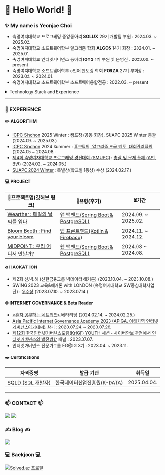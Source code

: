 # 👋 Hello World! 👋

### ✨ My name is Yeonjae Choi 
- 숙명여자대학교 프로그래밍 중앙동아리 **SOLUX** 29기 개발팀 부원 : 2024.03. ~ 2025.02.
- 숙명여자대학교 소프트웨어학부 알고리즘 학회 **ALGOS** 14기 회장 : 2024.01. ~ 2025.01.
- 숙명여자대학교 인터넷거버넌스 동아리 **IGYS** 1기 부원 및 운영진 : 2023.09. ~ present
- 숙명여자대학교 소프트웨어학부 c언어 멘토링 학회 **FORZA** 27기 부회장 : 2023.02. ~ 2024.01.
- 숙명여자대학교 소프트웨어학부 소프트웨어융합전공 : 2022.03. ~  present

<details>
<summary>Technology Stack and Experience</summary>
<div markdown="1">       

#### Currently Using
<img src="https://img.shields.io/badge/Python-3776AB?style=for-the-badge&logo=Python&logoColor=white"> <img src="https://img.shields.io/badge/C++-00599C?style=for-the-badge&logo=C++&logoColor=white"> <img src="https://img.shields.io/badge/Java-007396?style=for-the-badge&logo=Java&logoColor=white"> 

#### Currently Studying

<img src="https://img.shields.io/badge/MySQL-4479A1?style=for-the-badge&logo=mysql&logoColor=white">
<img src="https://img.shields.io/badge/Spring-6DB33F?style=for-the-badge&logo=spring&logoColor=white">
<img src="https://img.shields.io/badge/Spring Boot-6DB33F?style=for-the-badge&logo=springboot&logoColor=white">
<img src="https://img.shields.io/badge/Kotlin-7F52FF?style=for-the-badge&logo=Kotlin&logoColor=white">

#### Tools
<img src="https://img.shields.io/badge/Git-F05032?style=for-the-badge&logo=Git&logoColor=white"> <img src="https://img.shields.io/badge/GitHub-181717?style=for-the-badge&logo=GitHub&logoColor=white"> 
<img src="https://img.shields.io/badge/Visual Studio-5C2D91?style=for-the-badge&logo=visualstudio&logoColor=white"> 
<img src="https://img.shields.io/badge/Visual Studio Code-007ACC?style=for-the-badge&logo=visualstudiocode&logoColor=white"> <img src="https://img.shields.io/badge/Intellij IDEA-000000?style=for-the-badge&logo=intellijidea&logoColor=white"> <img src="https://img.shields.io/badge/Android Studio-3DDC84?style=for-the-badge&logo=andriodstudio&logoColor=white"> 


</div>
</details>

---

### 💪 EXPERIENCE 
#### ✏️ ALGORITHM
- <a href="https://icpc-sinchon.io/">ICPC Sinchon</a> 2025 Winter : 캠프장 (공동 회장), SUAPC 2025 Winter 총괄 (2024.09. ~ 2025.03.)
- <a href="https://icpc-sinchon.io/">ICPC Sinchon</a> 2024 Summer : <a href="https://0yeonjae2.tistory.com/entry/ICPC-Sinchon-%F0%9F%9F%A224S-%EC%9A%B4%EC%98%81%EC%A7%84-%ED%9B%84%EA%B8%B0%F0%9F%9F%A2">홍보팀원, 알고리즘 초급 멘토, 대회관리팀원</a> (2024.05 ~ 2024.08.)
- <a href="https://www.acmicpc.net/category/detail/4212">제4회 숙명여자대학교 프로그래밍 경진대회 (SMUPC)</a> :  <a href="https://0yeonjae2.tistory.com/entry/%E2%9D%84%EF%B8%8F%EC%A0%9C4%ED%9A%8C-%EC%88%99%EB%AA%85%EC%97%AC%EC%9E%90%EB%8C%80%ED%95%99%EA%B5%90-%ED%94%84%EB%A1%9C%EA%B7%B8%EB%9E%98%EB%B0%8D-%EA%B2%BD%EC%A7%84%EB%8C%80%ED%9A%8CSMUPC-%EC%B6%9C%EC%A0%9C%EC%A7%84%EC%9A%B4%EC%98%81%EC%A7%84-%ED%9B%84%EA%B8%B0%E2%9D%84%EF%B8%8F">총괄 및 문제 출제 (A번, B번)</a>  (2024.02. ~ 2024.05.)
- <a href="https://icpc-sinchon.io/suapc">SUAPC 2024 Winter</a> : 특별상(학교별 1등상) 수상 (2024.02.17.)


#### 💻 PROJECT
| 🔗프로젝트명(깃허브 링크) | 🔗유형(후기) | ⏳기간 |
|-------|---|------|
| <a href="https://github.com/appsolve-solux/wearther_backend">Wearther : 매일의 날씨를 입다</a> | <a href="https://0yeonjae2.tistory.com/entry/SOLUX%EC%95%B1%EC%86%94%EB%B8%8C%F0%9F%AB%82%EC%95%B1%EB%B0%B1%EC%97%94%EB%93%9C%F0%9F%A7%B7%E2%9B%85wearther-%ED%94%84%EB%A1%9C%EC%A0%9D%ED%8A%B8-%ED%9B%84%EA%B8%B0-%F0%9F%92%9B">앱 백엔드(Spring Boot & PostgreSQL)</a> | 2024.09. ~ 2025.02. |
| <a href="https://github.com/Bloom-booth/BloomBooth">Bloom Booth : Find your bloom</a>| <a href="https://0yeonjae2.tistory.com/entry/%EB%AA%A8%EB%B0%94%EC%9D%BC%EC%86%8C%ED%94%84%ED%8A%B8%EC%9B%A8%EC%96%B4%F0%9F%92%90%EC%95%B1%ED%94%84%EB%A1%A0%ED%8A%B8-Find-your-bloom-Bloom-Blooth-%ED%9B%84%EA%B8%B0%F0%9F%A9%B7?category=576980">앱 프론트엔드(Kotlin & Firebase)</a> |  2024.11. ~ 2024.12. |
| <a href="https://github.com/Solucitation/midpoint-backend">MIDPOINT : 우리 어디서 만날까?</a> |<a href="https://0yeonjae2.tistory.com/entry/%F0%9F%92%AB%EC%B5%9C%EC%A0%81%EC%9D%98-%EB%A7%8C%EB%82%A8-%EC%9E%A5%EC%86%8C%EB%A5%BC-%EC%B0%BE%EC%95%84%EB%9D%BC-MIDPOINT-%ED%94%84%EB%A1%9C%EC%A0%9D%ED%8A%B8-%ED%9B%84%EA%B8%B0%F0%9F%92%99">웹 백엔드(Spring Boot & PostgreSQL)</a> |2024.03 ~ 2024.08.|

#### 🔥 HACKATHON
- 제2회 신.빅.해 (신한금융그룹 빅데이터 해커톤) (2023.10.04. ~ 2023.10.08.)
- SWING 2023 교육&해커톤 with LONDON (숙명여자대학교 SW중심대학사업단) :  <a href="https://0yeonjae2.tistory.com/entry/SWING-2023-%EA%B5%90%EC%9C%A1%EB%8D%B0%EC%9D%B4%ED%84%B0-%ED%95%B4%EC%BB%A4%ED%86%A4-with-LONDON-%ED%9B%84%EA%B8%B0">우수상</a> (2023.07.10. ~ 2023.07.14.)

#### 🌐 INTERNET GOVERNANCE & Beta Reader
- <a href="https://0yeonjae2.tistory.com/entry/%EB%B2%A0%ED%83%80%EB%A6%AC%EB%8D%94-%ED%98%BC%EC%9E%90-%EA%B3%B5%EB%B6%80%ED%95%98%EB%8A%94-%EB%84%A4%ED%8A%B8%EC%9B%8C%ED%81%AC-%EB%B2%A0%ED%83%80%EB%A6%AC%EB%8D%94-%ED%9B%84%EA%B8%B0"> <혼자 공부하는 네트워크> </a> 베타리딩 (2024.02.14. ~ 2024.02.25.)
- <a href="https://0yeonjae2.tistory.com/entry/APIGA-2023-%ED%9B%84%EA%B8%B0">Asia Pacific Internet Governance Academy 2023 (APIGA, 아태지역 인터넷거버넌스아카데미)</a> 참가 : 2023.07.24. ~ 2023.07.28.
- <a href="https://0yeonjae2.tistory.com/entry/KrIGF-2023-%ED%9B%84%EA%B8%B0">제12회 한국인터넷거버넌스포럼(KrIGF) YOUTH 세션 - 사이버안보 관점에서 인터넷거버넌스의 발전방향</a> 패널 : 2023.07.07.
- 인터넷거버넌스 전문가그룹 EG@IG 3기 : 2023.04. ~ 2023.11. 

#### ✒️ Certifications
| 자격증명 | 발급 기관 | 취득일 |
|-------|---|------|
| <a href="https://www.dataq.or.kr/www/sub/a_04.do#none">SQLD (SQL 개발자)</a> | 한국데이터산업진흥원(K-DATA) | 2025.04.04. |

---
### 📫 CONTACT 📫
<a href="mailto:0yeonjae2@naver.com"><img src="https://img.shields.io/badge/Naver Mail-03C75A?style=flat-square&logo=Naver&logoColor=white&link=mailto:0yeonjae2@naver.com"/></a> <a href="mailto:0yeonjae2@sookmyung.ac.kr"><img src="https://img.shields.io/badge/Gmail-EA4335?style=flat-square&logo=Gmail&logoColor=white&link=mailto:0yeonjae2@sookmyung.ac.kr"/></a>

### ✍️ Blog ✍️
<a href="https://0yeonjae2.tistory.com/"><img src="https://img.shields.io/badge/Tistory-000000?style=flat-square&logo=Tistory&logoColor=white&link=https://0yeonjae2.tistory.com/"/></a> 

### 💻 Baekjoon 💻
[![Solved.ac
프로필](http://mazassumnida.wtf/api/v2/generate_badge?boj=0yeonjae2)](https://solved.ac/0yeonjae2/)


<!--
**yeonjae02/yeonjae02** is a ✨ _special_ ✨ repository because its `README.md` (this file) appears on your GitHub profile.

Here are some ideas to get you started:

- 🔭 I’m currently working on ...
- 🌱 I’m currently learning ...
- 👯 I’m looking to collaborate on ...
- 🤔 I’m looking for help with ...
- 💬 Ask me about ...
- 📫 How to reach me: ...
- 😄 Pronouns: ...
- ⚡ Fun fact: ...

#### Past Experience
<img src="https://img.shields.io/badge/HTML5-E34F26?style=for-the-badge&logo=HTML5&logoColor=white"> <img src="https://img.shields.io/badge/CSS3-572B6?style=for-the-badge&logo=CSS3&logoColor=white"> 
<img src="https://img.shields.io/badge/JavaScript-F7DF1E?style=for-the-badge&logo=JavaScript&logoColor=white"> <img src="https://img.shields.io/badge/C-A8B9CC?style=for-the-badge&logo=C&logoColor=white">
<img src="https://img.shields.io/badge/Microsoft Sql Server-CC2927?style=for-the-badge&logo=microsoftsqlserver&logoColor=white">

-->
